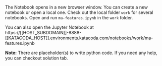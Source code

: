 The Notebook opens in a new browser window. You can create a new notebook or open a local one. Check out the local folder `work` for several notebooks. Open and run `ma-features.ipynb` in the `work` folder.

You can also open the Jupyter Notebook at https://[[HOST_SUBDOMAIN]]-8888-[[KATACODA_HOST]].environments.katacoda.com/notebooks/work/ma-features.ipynb

**Note:**
There are placeholder(s) to write python code. If you need any help, you can checkout solution tab.